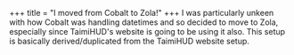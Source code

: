 +++
title = "I moved from Cobalt to Zola!"
+++
I was particularly unkeen with how Cobalt was handling datetimes and so decided to move to Zola, especially since TaimiHUD's website is going to be using it also. This setup is basically derived/duplicated from the TaimiHUD website setup.
